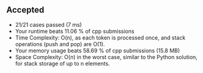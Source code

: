 Accepted
--------

-   21/21 cases passed (7 ms)
-   Your runtime beats 11.06 % of cpp submissions
-   Time Complexity: O(n), as each token is processed once, and stack operations (push and pop) are O(1).
-   Your memory usage beats 58.69 % of cpp submissions (15.8 MB)
-   Space Complexity: O(n) in the worst case, similar to the Python solution, for stack storage of up to n elements.